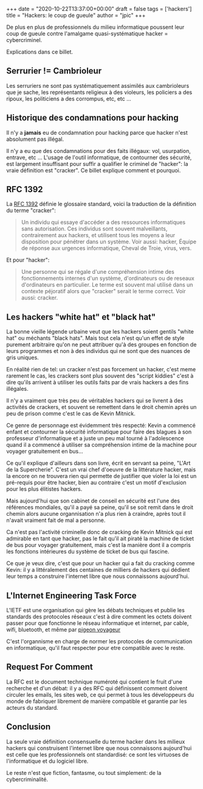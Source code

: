+++
date = "2020-10-22T13:37:00+00:00"
draft = false
tags = ['hackers']
title = "Hackers: le coup de gueule"
author = "jpic"
+++

De plus en plus de professionnels du milieu informatique poussent leur coup de
gueule contre l'amalgame quasi-systématique hacker = cybercriminel.

Explications dans ce billet.

<!--more-->

## Serrurier != Cambrioleur

Les serruriers ne sont pas systématiquement assimilés aux cambrioleurs que je
sache, les représentants religieux à des violeurs, les policiers a des ripoux,
les politiciens a des corrompus, etc, etc ...

## Historique des condamnations pour hacking

Il n'y a **jamais** eu de condamnation pour hacking parce que hacker n'est
absolument pas illégal.

Il n'y a eu que des condamnations pour des faits illégaux: vol, usurpation,
entrave, etc ... L'usage de l'outil informatique, de contourner des sécurité,
est largement insuffisant pour suffir a qualifier le criminel de "hacker": la
vraie définition est "cracker". Ce billet explique comment et pourquoi.

## RFC 1392

La [RFC 1392](https://tools.ietf.org/html/rfc1392) définie le glossaire
standard, voici la traduction de la définition du terme "cracker":

> Un individu qui essaye d'accéder a des ressources informatiques sans
> autorisation. Ces individus sont souvent malveillants, contrairement aux
> hackers, et utilisent tous les moyens a leur disposition pour pénétrer dans
> un système. Voir aussi: hacker, Équipe de réponse aux urgences informatique,
> Cheval de Troie, virus, vers.

Et pour "hacker":

> Une personne qui se régale d'une compréhension intime des fonctionnements
> internes d'un système, d'ordinateurs ou de reseaux d'ordinateurs en
> particulier. Le terme est souvent mal utilisé dans un contexte péjoratif
> alors que "cracker" serait le terme correct. Voir aussi: cracker.

## Les hackers "white hat" et "black hat"

La bonne vieille légende urbaine veut que les hackers soient gentils "white
hat" ou méchants "black hats". Mais tout cela n'est qu'un effet de style
purement arbitraire qu'on ne peut attribuer qu'à des groupes en fonction de
leurs programmes et non à des individus qui ne sont que des nuances de gris
uniques.

En réalité rien de tel: un cracker n'est pas forcement un hacker, c'est meme
rarement le cas, les crackers sont plus souvent des "script kiddies" c'est à
dire qu'ils arrivent à utiliser les outils faits par de vrais hackers a des
fins illégales.

Il n'y a vraiment que très peu de véritables hackers qui se livrent à des
activités de crackers, et souvent se remettent dans le droit chemin après un
peu de prison comme c'est le cas de Kevin Mitnick.

Ce genre de personnage est évidemment très respecté: Kevin a commencé enfant et
contourner la sécurité informatique pour faire des blagues à son professeur
d'informatique et a juste un peu mal tourné à l'adolescence quand il a commencé
à utiliser sa compréhension intime de la machine pour voyager gratuitement en
bus...

Ce qu'il explique d'ailleurs dans son livre, écrit en servant sa peine, "L'Art
de la Supercherie". C'est un vrai chef d'oeuvre de la littérature hacker, mais
la encore on ne trouvera rien qui permette de justifier que violer la loi est
un pré-requis pour être hacker, bien au contraire c'est un motif d'exclusion
pour les plus élitistes hackers.

Mais aujourd'hui que son cabinet de conseil en sécurité est l'une des
références mondiales, qu'il a payé sa peine, qu'il se soit remit dans le droit
chemin alors aucune organnisation n'a plus rien à craindre, après tout il
n'avait vraiment fait de mal a personne.

Ca n'est pas l'activité criminelle donc de cracking de Kevin Mitnick qui est
admirable en tant que hacker, pas le fait qu'il ait piraté la machine de ticket
de bus pour voyager gratuitement, mais c'est la manière dont il a compris les
fonctions intérieures du système de ticket de bus qui fascine.

Ce que je veux dire, c'est que pour un hacker qui a fait du cracking comme
Kevin: il y a littéralement des centaines de milliers de hackers qui dédient
leur temps a construire l'internet libre que nous connaissons aujourd'hui.

## L'Internet Engineering Task Force

L'IETF est une organisation qui gère les débats techniques et publie les
standards des protocoles réseaux c'est à dire comment les octets doivent passer
pour que fonctionne le réseau informatique et internet, par cable, wifi,
bluetooth, et même par [pigeon
voyageur](https://fr.wikipedia.org/wiki/IP_over_Avian_Carriers)

C'est l'organnisme en charge de normer les protocoles de communication
en informatique, qu'il faut respecter pour etre compatible avec le reste.

## Request For Comment

La RFC est le document technique numéroté qui contient le fruit d'une recherche
et d'un débat: il y a des RFC qui définissent comment doivent circuler les
emails, les sites web, ce qui permet à tous les développeurs du monde de
fabriquer librement de manière compatible et garantie par les acteurs du
standard.

## Conclusion

La seule vraie définition consensuelle du terme hacker dans les milieux hackers
qui construisent l'internet libre que nous connaissons aujourd'hui est celle
que les professionnels ont standardisé: ce sont les virtuoses de l'informatique
et du logiciel libre.

Le reste n'est que fiction, fantasme, ou tout simplement: de la cybercriminalité.
